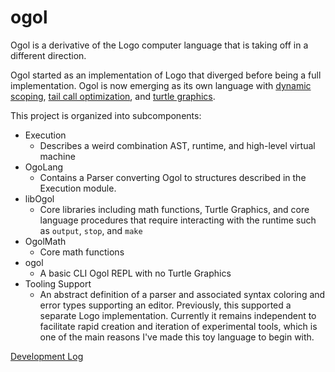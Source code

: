 # ogol

Ogol is a derivative of the Logo computer language that is taking off in a different direction.

Ogol started as an implementation of Logo that diverged before being a full implementation. Ogol is now emerging as its own language with [dynamic scoping](https://en.wikipedia.org/wiki/Scope_(computer_science)#Dynamic_scope), [tail call optimization](https://en.wikipedia.org/wiki/Tail_call), and [turtle graphics](https://en.wikipedia.org/wiki/Turtle_graphics).

This project is organized into subcomponents:

- Execution
  - Describes a weird combination AST, runtime, and high-level virtual machine
- OgoLang
  - Contains a Parser converting Ogol to structures described in the Execution module.
- libOgol
  - Core libraries including math functions, Turtle Graphics, and  core language procedures that require interacting with the runtime such as `output`, `stop`, and `make`
- OgolMath
  - Core math functions
- ogol
  - A basic CLI Ogol REPL with no Turtle Graphics
- Tooling Support
  - An abstract definition of a parser and associated syntax coloring and error types supporting an editor. Previously, this supported a separate Logo implementation. Currently it remains independent to facilitate rapid creation and iteration of experimental tools, which is one of the main reasons I've made this toy language to begin with.

[Development Log](Log.md)
